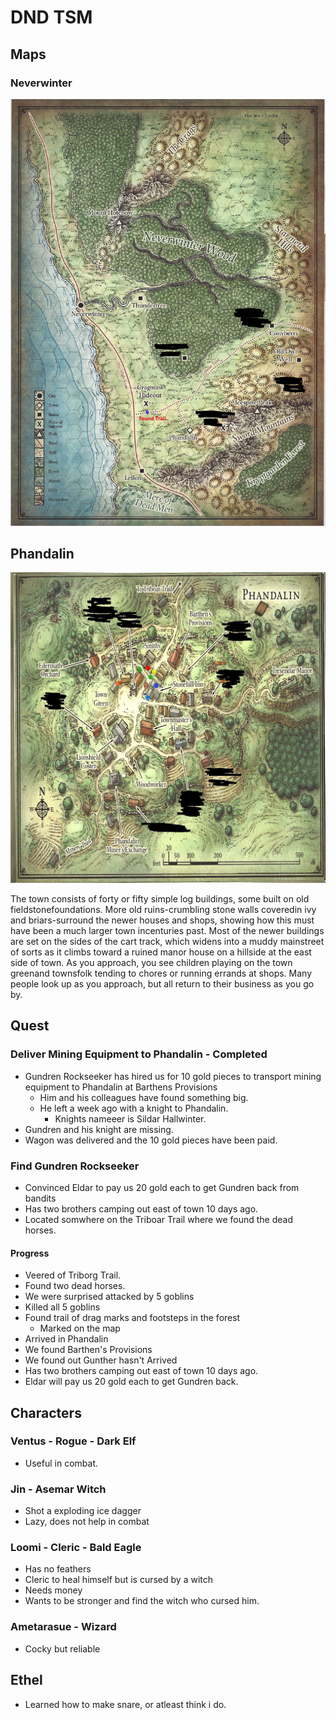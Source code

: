 # DND TSM

## Maps

### Neverwinter

![Map of Neverwinter](./neverwinter.png)

## Phandalin

![Map of Phandalin](./phandalin.JPG)

The town consists of forty or fifty simple log buildings, some built on old fieldstonefoundations.
More old ruins-crumbling stone walls coveredin ivy and briars-surround the newer houses and shops,
showing how this must have been a much larger town incenturies past. Most of the newer buildings
are set on the sides of the cart track, which widens into a muddy mainstreet of sorts as it climbs
toward a ruined manor house on a hillside at the east side of town. As you approach, you see children
playing on the town greenand townsfolk tending to chores or running errands at shops. Many people
look up as you approach, but all return to their business as you go by.

## Quest

### Deliver Mining Equipment to Phandalin - Completed

- Gundren Rockseeker has hired us for 10 gold pieces to transport mining equipment to Phandalin at Barthens Provisions
  - Him and his colleagues have found something big.
  - He left a week ago with a knight to Phandalin.
    - Knights nameeer is Sildar Hallwinter.
- Gundren and his knight are missing.
- Wagon was delivered and the 10 gold pieces have been paid.

### Find Gundren Rockseeker

- Convinced Eldar to pay us 20 gold each to get Gundren back from bandits
- Has two brothers camping out east of town 10 days ago.
- Located somwhere on the Triboar Trail where we found the dead horses.

#### Progress

- Veered of Triborg Trail.
- Found two dead horses.
- We were surprised attacked by 5 goblins
- Killed all 5 goblins
- Found trail of drag marks and footsteps in the forest
  - Marked on the map
- Arrived in Phandalin
- We found Barthen's Provisions
- We found out Gunther hasn't Arrived
- Has two brothers camping out east of town 10 days ago.
- Eldar will pay us 20 gold each to get Gundren back.

## Characters

### Ventus - Rogue - Dark Elf

- Useful in combat.

### Jin - Asemar Witch

- Shot a exploding ice dagger
- Lazy, does not help in combat

### Loomi - Cleric - Bald Eagle

- Has no feathers
- Cleric to heal himself but is cursed by a witch
- Needs money
- Wants to be stronger and find the witch who cursed him.

### Ametarasue - Wizard

- Cocky but reliable

## Ethel

- Learned how to make snare, or atleast think i do.
